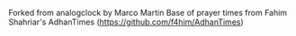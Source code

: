 Forked from analogclock by Marco Martin
Base of prayer times from Fahim Shahriar's AdhanTimes (https://github.com/f4him/AdhanTimes)